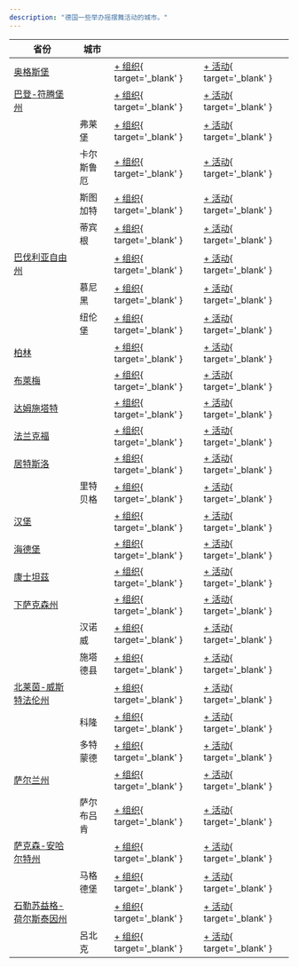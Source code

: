 ```yaml
---
description: "德国一些举办摇摆舞活动的城市。"
---
```


| 省份 | 城市 | | |
| --- | --- | --- | --- |
| [奥格斯堡](by_city.md#augsburg) | | [+ 组织](https://github.com/swingdance/orgs/issues/new?assignees=&labels=add+org&projects=&template=02-add_entity.yml&title=%5Bde%5D%20%3CName%3E&region=de&province=Augsburg&city=Augsburg){ target='_blank' } | [+ 活动](https://github.com/swingdance/events/issues/new?assignees=&labels=add+event&projects=&template=02-add_entity.yml&title=%5B2024%2Fde%5D%20%3CName%3E&region=de&province=Augsburg&city=Augsburg&org_id=&date_starts=2024-&date_ends=2024-){ target='_blank' } |
| [巴登-符腾堡州](by_city.md#baden-wurttemberg) | | [+ 组织](https://github.com/swingdance/orgs/issues/new?assignees=&labels=add+org&projects=&template=02-add_entity.yml&title=%5Bde%5D%20%3CName%3E&region=de&province=Baden-Wurttemberg&city=){ target='_blank' } | [+ 活动](https://github.com/swingdance/events/issues/new?assignees=&labels=add+event&projects=&template=02-add_entity.yml&title=%5B2024%2Fde%5D%20%3CName%3E&region=de&province=Baden-Wurttemberg&city=&org_id=&date_starts=2024-&date_ends=2024-){ target='_blank' } |
| | 弗莱堡 | [+ 组织](https://github.com/swingdance/orgs/issues/new?assignees=&labels=add+org&projects=&template=02-add_entity.yml&title=%5Bde%5D%20%3CName%3E&region=de&province=Baden-Wurttemberg&city=Freiburg){ target='_blank' } | [+ 活动](https://github.com/swingdance/events/issues/new?assignees=&labels=add+event&projects=&template=02-add_entity.yml&title=%5B2024%2Fde%5D%20%3CName%3E&region=de&province=Baden-Wurttemberg&city=Freiburg&org_id=&date_starts=2024-&date_ends=2024-){ target='_blank' } |
| | 卡尔斯鲁厄 | [+ 组织](https://github.com/swingdance/orgs/issues/new?assignees=&labels=add+org&projects=&template=02-add_entity.yml&title=%5Bde%5D%20%3CName%3E&region=de&province=Baden-Wurttemberg&city=Karlsruhe){ target='_blank' } | [+ 活动](https://github.com/swingdance/events/issues/new?assignees=&labels=add+event&projects=&template=02-add_entity.yml&title=%5B2024%2Fde%5D%20%3CName%3E&region=de&province=Baden-Wurttemberg&city=Karlsruhe&org_id=&date_starts=2024-&date_ends=2024-){ target='_blank' } |
| | 斯图加特 | [+ 组织](https://github.com/swingdance/orgs/issues/new?assignees=&labels=add+org&projects=&template=02-add_entity.yml&title=%5Bde%5D%20%3CName%3E&region=de&province=Baden-Wurttemberg&city=Stuttgart){ target='_blank' } | [+ 活动](https://github.com/swingdance/events/issues/new?assignees=&labels=add+event&projects=&template=02-add_entity.yml&title=%5B2024%2Fde%5D%20%3CName%3E&region=de&province=Baden-Wurttemberg&city=Stuttgart&org_id=&date_starts=2024-&date_ends=2024-){ target='_blank' } |
| | 蒂宾根 | [+ 组织](https://github.com/swingdance/orgs/issues/new?assignees=&labels=add+org&projects=&template=02-add_entity.yml&title=%5Bde%5D%20%3CName%3E&region=de&province=Baden-Wurttemberg&city=Tubingen){ target='_blank' } | [+ 活动](https://github.com/swingdance/events/issues/new?assignees=&labels=add+event&projects=&template=02-add_entity.yml&title=%5B2024%2Fde%5D%20%3CName%3E&region=de&province=Baden-Wurttemberg&city=Tubingen&org_id=&date_starts=2024-&date_ends=2024-){ target='_blank' } |
| [巴伐利亚自由州](by_city.md#bavaria) | | [+ 组织](https://github.com/swingdance/orgs/issues/new?assignees=&labels=add+org&projects=&template=02-add_entity.yml&title=%5Bde%5D%20%3CName%3E&region=de&province=Bavaria&city=){ target='_blank' } | [+ 活动](https://github.com/swingdance/events/issues/new?assignees=&labels=add+event&projects=&template=02-add_entity.yml&title=%5B2024%2Fde%5D%20%3CName%3E&region=de&province=Bavaria&city=&org_id=&date_starts=2024-&date_ends=2024-){ target='_blank' } |
| | 慕尼黑 | [+ 组织](https://github.com/swingdance/orgs/issues/new?assignees=&labels=add+org&projects=&template=02-add_entity.yml&title=%5Bde%5D%20%3CName%3E&region=de&province=Bavaria&city=Munich){ target='_blank' } | [+ 活动](https://github.com/swingdance/events/issues/new?assignees=&labels=add+event&projects=&template=02-add_entity.yml&title=%5B2024%2Fde%5D%20%3CName%3E&region=de&province=Bavaria&city=Munich&org_id=&date_starts=2024-&date_ends=2024-){ target='_blank' } |
| | 纽伦堡 | [+ 组织](https://github.com/swingdance/orgs/issues/new?assignees=&labels=add+org&projects=&template=02-add_entity.yml&title=%5Bde%5D%20%3CName%3E&region=de&province=Bavaria&city=Nuremberg){ target='_blank' } | [+ 活动](https://github.com/swingdance/events/issues/new?assignees=&labels=add+event&projects=&template=02-add_entity.yml&title=%5B2024%2Fde%5D%20%3CName%3E&region=de&province=Bavaria&city=Nuremberg&org_id=&date_starts=2024-&date_ends=2024-){ target='_blank' } |
| [柏林](by_city.md#berlin) | | [+ 组织](https://github.com/swingdance/orgs/issues/new?assignees=&labels=add+org&projects=&template=02-add_entity.yml&title=%5Bde%5D%20%3CName%3E&region=de&province=Berlin&city=Berlin){ target='_blank' } | [+ 活动](https://github.com/swingdance/events/issues/new?assignees=&labels=add+event&projects=&template=02-add_entity.yml&title=%5B2024%2Fde%5D%20%3CName%3E&region=de&province=Berlin&city=Berlin&org_id=&date_starts=2024-&date_ends=2024-){ target='_blank' } |
| [布萊梅](by_city.md#bremen) | | [+ 组织](https://github.com/swingdance/orgs/issues/new?assignees=&labels=add+org&projects=&template=02-add_entity.yml&title=%5Bde%5D%20%3CName%3E&region=de&province=Bremen&city=Bremen){ target='_blank' } | [+ 活动](https://github.com/swingdance/events/issues/new?assignees=&labels=add+event&projects=&template=02-add_entity.yml&title=%5B2024%2Fde%5D%20%3CName%3E&region=de&province=Bremen&city=Bremen&org_id=&date_starts=2024-&date_ends=2024-){ target='_blank' } |
| [达姆施塔特](by_city.md#darmstadt) | | [+ 组织](https://github.com/swingdance/orgs/issues/new?assignees=&labels=add+org&projects=&template=02-add_entity.yml&title=%5Bde%5D%20%3CName%3E&region=de&province=Darmstadt&city=Darmstadt){ target='_blank' } | [+ 活动](https://github.com/swingdance/events/issues/new?assignees=&labels=add+event&projects=&template=02-add_entity.yml&title=%5B2024%2Fde%5D%20%3CName%3E&region=de&province=Darmstadt&city=Darmstadt&org_id=&date_starts=2024-&date_ends=2024-){ target='_blank' } |
| [法兰克福](by_city.md#frankfurt) | | [+ 组织](https://github.com/swingdance/orgs/issues/new?assignees=&labels=add+org&projects=&template=02-add_entity.yml&title=%5Bde%5D%20%3CName%3E&region=de&province=Frankfurt&city=Frankfurt){ target='_blank' } | [+ 活动](https://github.com/swingdance/events/issues/new?assignees=&labels=add+event&projects=&template=02-add_entity.yml&title=%5B2024%2Fde%5D%20%3CName%3E&region=de&province=Frankfurt&city=Frankfurt&org_id=&date_starts=2024-&date_ends=2024-){ target='_blank' } |
| [居特斯洛](by_city.md#gutersloh) | | [+ 组织](https://github.com/swingdance/orgs/issues/new?assignees=&labels=add+org&projects=&template=02-add_entity.yml&title=%5Bde%5D%20%3CName%3E&region=de&province=Gutersloh&city=){ target='_blank' } | [+ 活动](https://github.com/swingdance/events/issues/new?assignees=&labels=add+event&projects=&template=02-add_entity.yml&title=%5B2024%2Fde%5D%20%3CName%3E&region=de&province=Gutersloh&city=&org_id=&date_starts=2024-&date_ends=2024-){ target='_blank' } |
| | 里特贝格 | [+ 组织](https://github.com/swingdance/orgs/issues/new?assignees=&labels=add+org&projects=&template=02-add_entity.yml&title=%5Bde%5D%20%3CName%3E&region=de&province=Gutersloh&city=Rietberg){ target='_blank' } | [+ 活动](https://github.com/swingdance/events/issues/new?assignees=&labels=add+event&projects=&template=02-add_entity.yml&title=%5B2024%2Fde%5D%20%3CName%3E&region=de&province=Gutersloh&city=Rietberg&org_id=&date_starts=2024-&date_ends=2024-){ target='_blank' } |
| [汉堡](by_city.md#hamburg) | | [+ 组织](https://github.com/swingdance/orgs/issues/new?assignees=&labels=add+org&projects=&template=02-add_entity.yml&title=%5Bde%5D%20%3CName%3E&region=de&province=Hamburg&city=Hamburg){ target='_blank' } | [+ 活动](https://github.com/swingdance/events/issues/new?assignees=&labels=add+event&projects=&template=02-add_entity.yml&title=%5B2024%2Fde%5D%20%3CName%3E&region=de&province=Hamburg&city=Hamburg&org_id=&date_starts=2024-&date_ends=2024-){ target='_blank' } |
| [海德堡](by_city.md#heidelberg) | | [+ 组织](https://github.com/swingdance/orgs/issues/new?assignees=&labels=add+org&projects=&template=02-add_entity.yml&title=%5Bde%5D%20%3CName%3E&region=de&province=Heidelberg&city=Heidelberg){ target='_blank' } | [+ 活动](https://github.com/swingdance/events/issues/new?assignees=&labels=add+event&projects=&template=02-add_entity.yml&title=%5B2024%2Fde%5D%20%3CName%3E&region=de&province=Heidelberg&city=Heidelberg&org_id=&date_starts=2024-&date_ends=2024-){ target='_blank' } |
| [康士坦茲](by_city.md#konstanz) | | [+ 组织](https://github.com/swingdance/orgs/issues/new?assignees=&labels=add+org&projects=&template=02-add_entity.yml&title=%5Bde%5D%20%3CName%3E&region=de&province=Konstanz&city=Konstanz){ target='_blank' } | [+ 活动](https://github.com/swingdance/events/issues/new?assignees=&labels=add+event&projects=&template=02-add_entity.yml&title=%5B2024%2Fde%5D%20%3CName%3E&region=de&province=Konstanz&city=Konstanz&org_id=&date_starts=2024-&date_ends=2024-){ target='_blank' } |
| [下萨克森州](by_city.md#lower-saxony) | | [+ 组织](https://github.com/swingdance/orgs/issues/new?assignees=&labels=add+org&projects=&template=02-add_entity.yml&title=%5Bde%5D%20%3CName%3E&region=de&province=Lower%20Saxony&city=){ target='_blank' } | [+ 活动](https://github.com/swingdance/events/issues/new?assignees=&labels=add+event&projects=&template=02-add_entity.yml&title=%5B2024%2Fde%5D%20%3CName%3E&region=de&province=Lower%20Saxony&city=&org_id=&date_starts=2024-&date_ends=2024-){ target='_blank' } |
| | 汉诺威 | [+ 组织](https://github.com/swingdance/orgs/issues/new?assignees=&labels=add+org&projects=&template=02-add_entity.yml&title=%5Bde%5D%20%3CName%3E&region=de&province=Lower%20Saxony&city=Hannover){ target='_blank' } | [+ 活动](https://github.com/swingdance/events/issues/new?assignees=&labels=add+event&projects=&template=02-add_entity.yml&title=%5B2024%2Fde%5D%20%3CName%3E&region=de&province=Lower%20Saxony&city=Hannover&org_id=&date_starts=2024-&date_ends=2024-){ target='_blank' } |
| | 施塔德县 | [+ 组织](https://github.com/swingdance/orgs/issues/new?assignees=&labels=add+org&projects=&template=02-add_entity.yml&title=%5Bde%5D%20%3CName%3E&region=de&province=Lower%20Saxony&city=Landkreis%20Stade){ target='_blank' } | [+ 活动](https://github.com/swingdance/events/issues/new?assignees=&labels=add+event&projects=&template=02-add_entity.yml&title=%5B2024%2Fde%5D%20%3CName%3E&region=de&province=Lower%20Saxony&city=Landkreis%20Stade&org_id=&date_starts=2024-&date_ends=2024-){ target='_blank' } |
| [北莱茵-威斯特法伦州](by_city.md#north-rhine-westphalia) | | [+ 组织](https://github.com/swingdance/orgs/issues/new?assignees=&labels=add+org&projects=&template=02-add_entity.yml&title=%5Bde%5D%20%3CName%3E&region=de&province=North%20Rhine-Westphalia&city=){ target='_blank' } | [+ 活动](https://github.com/swingdance/events/issues/new?assignees=&labels=add+event&projects=&template=02-add_entity.yml&title=%5B2024%2Fde%5D%20%3CName%3E&region=de&province=North%20Rhine-Westphalia&city=&org_id=&date_starts=2024-&date_ends=2024-){ target='_blank' } |
| | 科隆 | [+ 组织](https://github.com/swingdance/orgs/issues/new?assignees=&labels=add+org&projects=&template=02-add_entity.yml&title=%5Bde%5D%20%3CName%3E&region=de&province=North%20Rhine-Westphalia&city=Cologne){ target='_blank' } | [+ 活动](https://github.com/swingdance/events/issues/new?assignees=&labels=add+event&projects=&template=02-add_entity.yml&title=%5B2024%2Fde%5D%20%3CName%3E&region=de&province=North%20Rhine-Westphalia&city=Cologne&org_id=&date_starts=2024-&date_ends=2024-){ target='_blank' } |
| | 多特蒙德 | [+ 组织](https://github.com/swingdance/orgs/issues/new?assignees=&labels=add+org&projects=&template=02-add_entity.yml&title=%5Bde%5D%20%3CName%3E&region=de&province=North%20Rhine-Westphalia&city=Dortmund){ target='_blank' } | [+ 活动](https://github.com/swingdance/events/issues/new?assignees=&labels=add+event&projects=&template=02-add_entity.yml&title=%5B2024%2Fde%5D%20%3CName%3E&region=de&province=North%20Rhine-Westphalia&city=Dortmund&org_id=&date_starts=2024-&date_ends=2024-){ target='_blank' } |
| [萨尔兰州](by_city.md#saarland) | | [+ 组织](https://github.com/swingdance/orgs/issues/new?assignees=&labels=add+org&projects=&template=02-add_entity.yml&title=%5Bde%5D%20%3CName%3E&region=de&province=Saarland&city=){ target='_blank' } | [+ 活动](https://github.com/swingdance/events/issues/new?assignees=&labels=add+event&projects=&template=02-add_entity.yml&title=%5B2024%2Fde%5D%20%3CName%3E&region=de&province=Saarland&city=&org_id=&date_starts=2024-&date_ends=2024-){ target='_blank' } |
| | 萨尔布吕肯 | [+ 组织](https://github.com/swingdance/orgs/issues/new?assignees=&labels=add+org&projects=&template=02-add_entity.yml&title=%5Bde%5D%20%3CName%3E&region=de&province=Saarland&city=Saarbruecken){ target='_blank' } | [+ 活动](https://github.com/swingdance/events/issues/new?assignees=&labels=add+event&projects=&template=02-add_entity.yml&title=%5B2024%2Fde%5D%20%3CName%3E&region=de&province=Saarland&city=Saarbruecken&org_id=&date_starts=2024-&date_ends=2024-){ target='_blank' } |
| [萨克森-安哈尔特州](by_city.md#saxony-anhalt) | | [+ 组织](https://github.com/swingdance/orgs/issues/new?assignees=&labels=add+org&projects=&template=02-add_entity.yml&title=%5Bde%5D%20%3CName%3E&region=de&province=Saxony-Anhalt&city=){ target='_blank' } | [+ 活动](https://github.com/swingdance/events/issues/new?assignees=&labels=add+event&projects=&template=02-add_entity.yml&title=%5B2024%2Fde%5D%20%3CName%3E&region=de&province=Saxony-Anhalt&city=&org_id=&date_starts=2024-&date_ends=2024-){ target='_blank' } |
| | 马格德堡 | [+ 组织](https://github.com/swingdance/orgs/issues/new?assignees=&labels=add+org&projects=&template=02-add_entity.yml&title=%5Bde%5D%20%3CName%3E&region=de&province=Saxony-Anhalt&city=Magdeburg){ target='_blank' } | [+ 活动](https://github.com/swingdance/events/issues/new?assignees=&labels=add+event&projects=&template=02-add_entity.yml&title=%5B2024%2Fde%5D%20%3CName%3E&region=de&province=Saxony-Anhalt&city=Magdeburg&org_id=&date_starts=2024-&date_ends=2024-){ target='_blank' } |
| [石勒苏益格-荷尔斯泰因州](by_city.md#schleswig-holstein) | | [+ 组织](https://github.com/swingdance/orgs/issues/new?assignees=&labels=add+org&projects=&template=02-add_entity.yml&title=%5Bde%5D%20%3CName%3E&region=de&province=Schleswig-Holstein&city=){ target='_blank' } | [+ 活动](https://github.com/swingdance/events/issues/new?assignees=&labels=add+event&projects=&template=02-add_entity.yml&title=%5B2024%2Fde%5D%20%3CName%3E&region=de&province=Schleswig-Holstein&city=&org_id=&date_starts=2024-&date_ends=2024-){ target='_blank' } |
| | 呂北克 | [+ 组织](https://github.com/swingdance/orgs/issues/new?assignees=&labels=add+org&projects=&template=02-add_entity.yml&title=%5Bde%5D%20%3CName%3E&region=de&province=Schleswig-Holstein&city=Lubeck){ target='_blank' } | [+ 活动](https://github.com/swingdance/events/issues/new?assignees=&labels=add+event&projects=&template=02-add_entity.yml&title=%5B2024%2Fde%5D%20%3CName%3E&region=de&province=Schleswig-Holstein&city=Lubeck&org_id=&date_starts=2024-&date_ends=2024-){ target='_blank' } |
